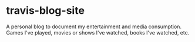 # travis-blog-site
A personal blog to document my entertainment and media consumption. Games I've played, movies or shows I've watched, books I've watched, etc.
